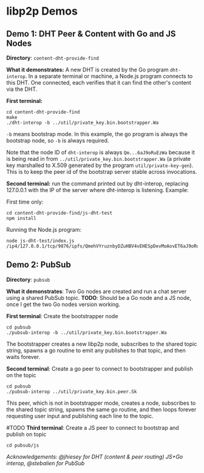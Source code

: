 # libp2p Demos

## Demo 1:  DHT Peer & Content with Go and JS Nodes

**Directory**:  `content-dht-provide-find`

**What it demonstrates:**  A new DHT is created by the Go program `dht-interop`.  In a separate terminal or machine, a Node.js program connects to this DHT.  One connected, each verifies that it can find the other's content via the DHT.

**First terminal:**
```
cd content-dht-provide-find
make
./dht-interop -b ../util/private_key.bin.bootstrapper.Wa
```

`-b` means bootstrap mode.  In this example, the go program is always the bootstrap node, so `-b` is always required.

Note that the node ID of `dht-interop` is always `Qm...6aJ9oRuEzWa` because it is being read in from `../util/private_key.bin.bootstrapper.Wa` (a private key marshalled to X.509 generated by the program `util/private-key-gen`).  This is to keep the peer id of the bootstrap server stable across invocations.

**Second terminal:**  run the command printed out by dht-interop, replacing 127.0.0.1 with the IP of the server where dht-interop is listening.  Example:

First time only:
```
cd content-dht-provide-find/js-dht-test
npm install
```

Running the Node.js program:
```
node js-dht-test/index.js /ip4/127.0.0.1/tcp/9876/ipfs/QmehVYruznbyDZuHBV4vEHESpDevMoAovET6aJ9oRuEzWa
```



## Demo 2:  PubSub

**Directory**:  `pubsub`

**What it demonstrates**:  Two Go nodes are created and run a chat server using a shared PubSub topic.  **TODO**:  Should be a Go node and a JS node, once I get the two Go nodes version working.

**First terminal**:  Create the bootstrapper node

```
cd pubsub
./pubsub-interop -b ../util/private_key.bin.bootstrapper.Wa
```

The bootstrapper creates a new libp2p node, subscribes to the shared topic string, spawns a go routine to emit any publishes to that topic, and then waits forever.

**Second terminal**:  Create a go peer to connect to bootstrapper and publish on the topic

```
cd pubsub
./pubsub-interop ../util/private_key.bin.peer.Sk
```

This peer, which is not in bootstrapper mode, creates a node, subscribes to the shared topic string, spawns the same go routine, and then loops forever requesting user input and publishing each line to the topic.

#TODO
**Third terminal**:  Create a JS peer to connect to bootstrap and publish on topic
```
cd pubsub/js

```

_Acknowledgements:  @jhiesey for DHT (content & peer routing) JS+Go interop, @stebalien for PubSub_

